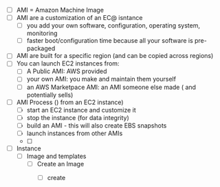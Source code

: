 - [ ] AMI = Amazon Machine Image
- [ ] AMI are a customization of an EC@ isntance
	- [ ] you add your own software, configuration, operating system, monitoring
	- [ ] faster boot/configuration time because all your software is pre-packaged
- [ ] AMI are built for a specific region (and can be copied across regions)
- [ ] You can launch EC2 instances from:
	- [ ] A Public AMI: AWS provided
	- [ ] your own AMI: you make and maintain them yourself
	- [ ] an AWS Marketpace AMI: an AMI someone else made ( and potentially sells)

- [ ] AMI Process () from an EC2 instance)
	- [ ] start an EC2 instance and customize it
	- [ ] stop the instance (for data integrity)
	- [ ] build an AMI - this will also create EBS snapshots
	- [ ] launch instances from other AMIs
	- [ ] 
- [ ] Instance
	- [ ] Image and templates
		- [ ] Create an Image
			- [ ] create


